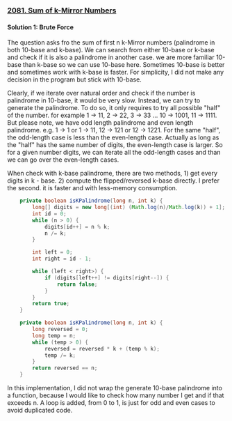 ### [2081. Sum of k-Mirror Numbers](https://leetcode.com/problems/sum-of-k-mirror-numbers/)

#### Solution 1: Brute Force

The question asks fro the sum of first n k-Mirror numbers (palindrome in both 10-base and k-base). We can search from either 10-base or k-base and check if it is also a palindrome in another case. we are more familiar 10-base than k-base so we can use 10-base here. Sometimes 10-base is better and sometimes work with k-base is faster. For simplicity, I did not make any decision in the program but stick with 10-base.

Clearly, if we iterate over natural order and check if the number is palindrome in 10-base, it would be very slow. Instead, we can try to generate the palindrome. To do so, it only requires to try all possible "half" of the number. for example 1 -> 11, 2 -> 22, 3 -> 33 ... 10 -> 1001, 11 -> 1111. But please note, we have odd length palindrome and even length palindrome. e.g. 1 -> 1 or 1 -> 11, 12 -> 121 or 12 -> 1221. For the same "half", the odd-length case is less than the even-length case. Actually as long as the "half" has the same number of digits, the even-length case is larger. So for a given number digits, we can iterate all the odd-length cases and than we can go over the even-length cases.

When check with k-base palindrome, there are two methods, 1) get every digits in k - base. 2) compute the flipped/reversed k-base directly. I prefer the second. it is faster and with less-memory consumption.

```java
    private boolean isKPalindrome(long n, int k) {
        long[] digits = new long[(int) (Math.log(n)/Math.log(k)) + 1];
        int id = 0;
        while (n > 0) {
            digits[id++] = n % k;
            n /= k;
        }

        int left = 0;
        int right = id - 1;

        while (left < right>) {
            if (digits[left++] != digits[right--]) {
                return false;
            }
        }
        return true;
    }
```

```java
    private boolean isKPalindrome(long n, int k) {
        long reversed = 0;
        long temp = n;
        while (temp > 0) {
            reversed = reversed * k + (temp % k);
            temp /= k;
        }
        return reversed == n;
    }
```

In this implementation, I did not wrap the generate 10-base palindrome into a function, because I would like to check how many number I get and if that exceeds n. A loop is added, from 0 to 1, is just for odd and even cases to avoid duplicated code. 